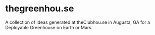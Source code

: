 thegreenhou.se
==============

A collection of ideas generated at theClubhou.se in Augusta, GA for a Deployable Greenhouse on Earth or Mars.